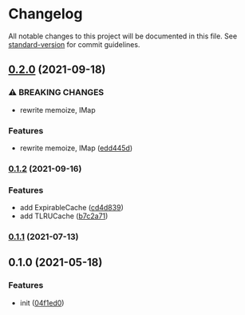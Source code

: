 # Changelog

All notable changes to this project will be documented in this file. See [standard-version](https://github.com/conventional-changelog/standard-version) for commit guidelines.

## [0.2.0](https://github.com/BlackGlory/extra-memoize/compare/v0.1.2...v0.2.0) (2021-09-18)


### ⚠ BREAKING CHANGES

* rewrite memoize, IMap

### Features

* rewrite memoize, IMap ([edd445d](https://github.com/BlackGlory/extra-memoize/commit/edd445dfd79e516b05139fab08dbb3cc5d8eddc1))

### [0.1.2](https://github.com/BlackGlory/extra-memoize/compare/v0.1.1...v0.1.2) (2021-09-16)


### Features

* add ExpirableCache ([cd4d839](https://github.com/BlackGlory/extra-memoize/commit/cd4d839e2fe97ac793f9255ee88b4ecf2c371a82))
* add TLRUCache ([b7c2a71](https://github.com/BlackGlory/extra-memoize/commit/b7c2a7151ad4565a6d1a460fe7ca94c14a7e2b93))

### [0.1.1](https://github.com/BlackGlory/extra-memoize/compare/v0.1.0...v0.1.1) (2021-07-13)

## 0.1.0 (2021-05-18)


### Features

* init ([04f1ed0](https://github.com/BlackGlory/extra-memoize/commit/04f1ed0e85362f57d19a53be1092c9cf130d8557))
